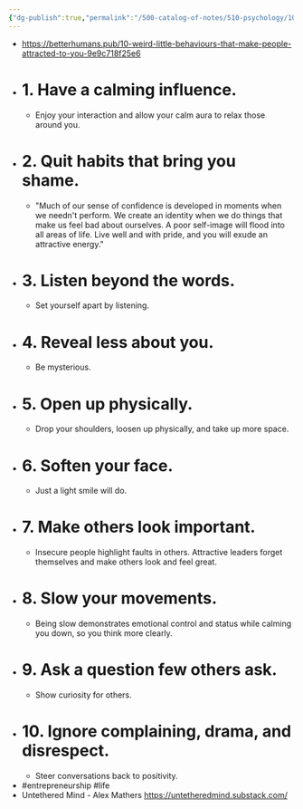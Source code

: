 ```yaml
---
{"dg-publish":true,"permalink":"/500-catalog-of-notes/510-psychology/10-new-behaviors-that-attract-people/"}
---
```


- https://betterhumans.pub/10-weird-little-behaviours-that-make-people-attracted-to-you-9e9c718f25e6
- # 1. Have a calming influence.
    - Enjoy your interaction and allow your calm aura to relax those around you.
- # 2. Quit habits that bring you shame.
    - "Much of our sense of confidence is developed in moments when we needn't perform. We create an identity when we do things that make us feel bad about ourselves. A poor self-image will flood into all areas of life. Live well and with pride, and you will exude an attractive energy."
- # 3. Listen beyond the words.
    - Set yourself apart by listening.
- # 4. Reveal less about you.
    - Be mysterious.
- # 5. Open up physically.
    - Drop your shoulders, loosen up physically, and take up more space.
- # 6. Soften your face.
    - Just a light smile will do.
- # 7. Make others look important.
    - Insecure people highlight faults in others. Attractive leaders forget themselves and make others look and feel great.
- # 8. Slow your movements.
    - Being slow demonstrates emotional control and status while calming you down, so you think more clearly.
- # 9. Ask a question few others ask.
    - Show curiosity for others.
- # 10. Ignore complaining, drama, and disrespect.
    - Steer conversations back to positivity.
- #entrepreneurship #life 
- Untethered Mind - Alex Mathers https://untetheredmind.substack.com/

